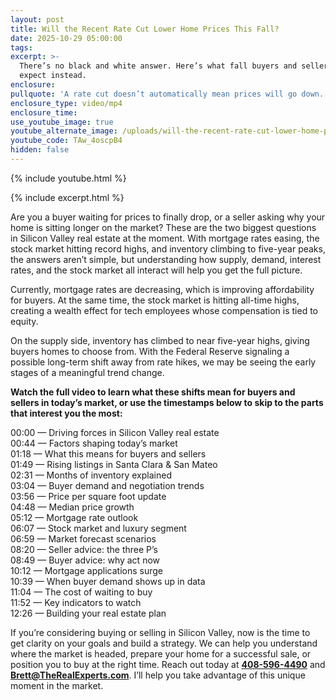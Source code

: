 ```yaml
---
layout: post
title: Will the Recent Rate Cut Lower Home Prices This Fall?
date: 2025-10-29 05:00:00
tags:
excerpt: >-
  There’s no black and white answer. Here’s what fall buyers and sellers should
  expect instead.
enclosure:
pullquote: 'A rate cut doesn’t automatically mean prices will go down. '
enclosure_type: video/mp4
enclosure_time:
use_youtube_image: true
youtube_alternate_image: /uploads/will-the-recent-rate-cut-lower-home-prices-this-fall-2-1.jpg
youtube_code: TAw_4oscpB4
hidden: false
---
```

{% include youtube.html %}

{% include excerpt.html %}

Are you a buyer waiting for prices to finally drop, or a seller asking why your home is sitting longer on the market? These are the two biggest questions in Silicon Valley real estate at the moment. With mortgage rates easing, the stock market hitting record highs, and inventory climbing to five-year peaks, the answers aren’t simple, but understanding how supply, demand, interest rates, and the stock market all interact will help you get the full picture.

Currently, mortgage rates are decreasing, which is improving affordability for buyers. At the same time, the stock market is hitting all-time highs, creating a wealth effect for tech employees whose compensation is tied to equity.

On the supply side, inventory has climbed to near five-year highs, giving buyers homes to choose from. With the Federal Reserve signaling a possible long-term shift away from rate hikes, we may be seeing the early stages of a meaningful trend change.

**Watch the full video to learn what these shifts mean for buyers and sellers in today’s market, or use the timestamps below to skip to the parts that interest you the most:**

00:00 — Driving forces in Silicon Valley real estate<br>00:44 — Factors shaping today’s market<br>01:18 — What this means for buyers and sellers<br>01:49 — Rising listings in Santa Clara & San Mateo<br>02:31 — Months of inventory explained<br>03:04 — Buyer demand and negotiation trends<br>03:56 — Price per square foot update<br>04:48 — Median price growth<br>05:12 — Mortgage rate outlook<br>06:07 — Stock market and luxury segment<br>06:59 — Market forecast scenarios<br>08:20 — Seller advice: the three P’s<br>08:49 — Buyer advice: why act now<br>10:12 — Mortgage applications surge<br>10:39 — When buyer demand shows up in data<br>11:04 — The cost of waiting to buy<br>11:52 — Key indicators to watch<br>12:26 — Building your real estate plan

If you’re considering buying or selling in Silicon Valley, now is the time to get clarity on your goals and build a strategy. We can help you understand where the market is headed, prepare your home for a successful sale, or position you to buy at the right time. Reach out today at [**408-596-4490**](tel:408-596-4490) and [**Brett@TheRealExperts.com**](mailto:Brett@TheRealExperts.com). I’ll help you take advantage of this unique moment in the market.

&nbsp;